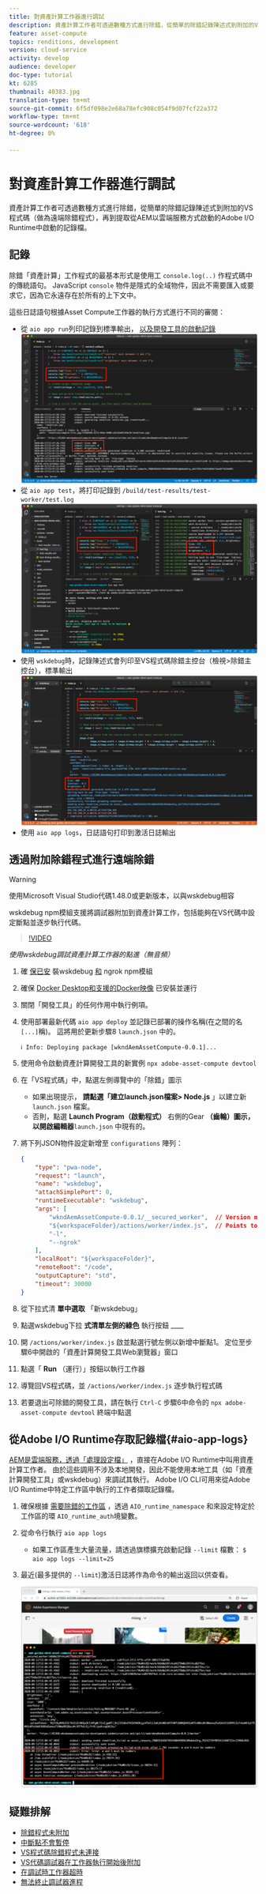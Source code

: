 ```yaml
---
title: 對資產計算工作器進行調試
description: 資產計算工作者可透過數種方式進行除錯，從簡單的除錯記錄陳述式到附加的VS程式碼（做為遠端除錯程式），再到提取從AEM以雲端服務方式啟動的Adobe I/O Runtime中啟動的記錄檔。
feature: asset-compute
topics: renditions, development
version: cloud-service
activity: develop
audience: developer
doc-type: tutorial
kt: 6285
thumbnail: 40383.jpg
translation-type: tm+mt
source-git-commit: 6f5df098e2e68a78efc908c054f9d07fcf22a372
workflow-type: tm+mt
source-wordcount: '618'
ht-degree: 0%

---
```



# 對資產計算工作器進行調試

資產計算工作者可透過數種方式進行除錯，從簡單的除錯記錄陳述式到附加的VS程式碼（做為遠端除錯程式），再到提取從AEM以雲端服務方式啟動的Adobe I/O Runtime中啟動的記錄檔。

## 記錄

除錯「資產計算」工作程式的最基本形式是使用工 `console.log(..)` 作程式碼中的傳統語句。 JavaScript `console` 物件是隱式的全域物件，因此不需要匯入或要求它，因為它永遠存在於所有的上下文中。

這些日誌語句根據Asset Compute工作器的執行方式進行不同的審閱：

+ 從 `aio app run`列印記錄到標準輸出， [以及開發工具的啟動記錄](../develop/development-tool.md)
   ![aio app run console.log(...)](./assets/debug/console-log__aio-app-run.png)
+ 從 `aio app test`，將打印記錄到 `/build/test-results/test-worker/test.log`
   ![aio app test console.log(...)](./assets/debug/console-log__aio-app-test.png)
+ 使用 `wskdebug`時，記錄陳述式會列印至VS程式碼除錯主控台（檢視>除錯主控台），標準輸出
   ![wskdebug console.log(...)](./assets/debug/console-log__wskdebug.png)
+ 使用 `aio app logs`，日誌語句打印到激活日誌輸出

## 透過附加除錯程式進行遠端除錯

>[!WARNING]
>
>使用Microsoft Visual Studio代碼1.48.0或更新版本，以與wskdebug相容

wskdebug [](https://www.npmjs.com/package/@openwhisk/wskdebug) npm模組支援將調試器附加到資產計算工作，包括能夠在VS代碼中設定斷點並逐步執行代碼。

>[!VIDEO](https://video.tv.adobe.com/v/40383/?quality=12&learn=on)

_使用wskdebug調試資產計算工作器的點進（無音頻）_

1. 確 [保已安](../set-up/development-environment.md#wskdebug) 裝wskdebug [和](../set-up/development-environment.md#ngork) ngrok npm模組
1. 確保 [Docker Desktop和支援的Docker映像](../set-up/development-environment.md#docker) 已安裝並運行
1. 關閉「開發工具」的任何作用中執行例項。
1. 使用部署最新代碼 `aio app deploy` 並記錄已部署的操作名稱(在之間的名 `[...]`稱)。 這將用於更新步驟8 `launch.json` 中的。

   ```
   ℹ Info: Deploying package [wkndAemAssetCompute-0.0.1]...
   ```
1. 使用命令啟動資產計算開發工具的新實例 `npx adobe-asset-compute devtool`
1. 在「VS程式碼」中，點選左側導覽中的「除錯」圖示
   + 如果出現提示， __請點選「建立launch.json檔案> Node.js__ 」以建立新 `launch.json` 檔案。
   + 否則，點選 __Launch Program（啟動程式）__ 右側的Gear __（齒輪）圖示，以開啟編輯器__`launch.json` 中現有的。
1. 將下列JSON物件設定新增至 `configurations` 陣列：

   ```json
   {
       "type": "pwa-node",
       "request": "launch",
       "name": "wskdebug",
       "attachSimplePort": 0,
       "runtimeExecutable": "wskdebug",
       "args": [
           "wkndAemAssetCompute-0.0.1/__secured_worker",  // Version must match your Asset Compute worker's version
           "${workspaceFolder}/actions/worker/index.js",  // Points to your worker
           "-l",
           "--ngrok"
       ],
       "localRoot": "${workspaceFolder}",
       "remoteRoot": "/code",
       "outputCapture": "std",
       "timeout": 30000
   }
   ```

1. 從下拉式清 __單中選取__ 「新wskdebug」
1. 點選wskdebug下拉 __式清單左側的綠色__ 執行按鈕 ____
1. 開 `/actions/worker/index.js` 啟並點選行號左側以新增中斷點1。 定位至步驟6中開啟的「資產計算開發工具Web瀏覽器」窗口
1. 點選「 __Run__ （運行）」按鈕以執行工作器
1. 導覽回VS程式碼，並 `/actions/worker/index.js` 逐步執行程式碼
1. 若要退出可除錯的開發工具，請在執行 `Ctrl-C` 步驟6中命令的 `npx adobe-asset-compute devtool` 終端中點選

## 從Adobe I/O Runtime存取記錄檔{#aio-app-logs}

[AEM是雲端服務，透過「處理設定檔」](../deploy/processing-profiles.md) ，直接在Adobe I/O Runtime中叫用資產計算工作者。 由於這些調用不涉及本地開發，因此不能使用本地工具（如「資產計算開發工具」或wskdebug）來調試其執行。 Adobe I/O CLI可用來從Adobe I/O Runtime中特定工作區中執行的工作者擷取記錄檔。

1. 確保根據 [需要除錯的工作區](../deploy/runtime.md) ，透過 `AIO_runtime_namespace` 和來設定特定於工作區的環 `AIO_runtime_auth`境變數。
1. 從命令行執行 `aio app logs`
   + 如果工作區產生大量流量，請透過旗標擴充啟動記錄 `--limit` 檔數：
      `$ aio app logs --limit=25`
1. 最近(最多提供的 `--limit`)激活日誌將作為命令的輸出返回以供查看。

   ![aio app logs](./assets/debug/aio-app-logs.png)

## 疑難排解

+ [除錯程式未附加](../troubleshooting.md#debugger-does-not-attach)
+ [中斷點不會暫停](../troubleshooting.md#breakpoints-no-pausing)
+ [VS程式碼除錯程式未連接](../troubleshooting.md#vs-code-debugger-not-attached)
+ [VS代碼調試器在工作器執行開始後附加](../troubleshooting.md#vs-code-debugger-attached-after-worker-execution-began)
+ [在調試時工作器超時](../troubleshooting.md#worker-times-out-while-debugging)
+ [無法終止調試器進程](../troubleshooting.md#cannot-terminate-debugger-process)
